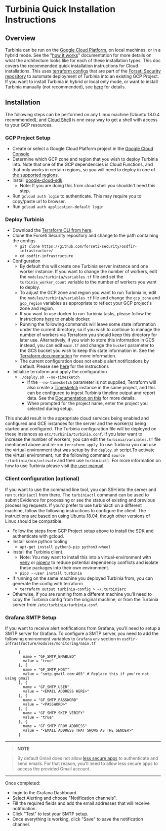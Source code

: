 # **Turbinia Quick Installation Instructions**

## Overview

Turbinia can be run on the [Google Cloud Platform](https://cloud.google.com), on
local machines, or in a hybrid mode. See the
"[how it works](how-it-works.md)"
documentation for more details on what the architecture looks like for each of
these installation types. This doc covers the recommended quick installation
instructions for Cloud installations. This uses
[terraform configs](https://github.com/forseti-security/osdfir-infrastructure)
that are part of the
[Forseti Security repository](https://github.com/forseti-security)
to automate deployment of Turbinia into an existing GCP Project. If you want to
install Turbinia in hybrid or local only mode, or want to install Turbinia
manually (not recommended), see
[here](install-manual.md)
for details.

## Installation

The following steps can be performed on any Linux machine (Ubuntu 18.0.4
recommended), and [Cloud Shell](https://cloud.google.com/shell/) is one easy way
to get a shell with access to your GCP resources.

### GCP Project Setup

*   Create or select a Google Cloud Platform project in the
    [Google Cloud Console](https://console.cloud.google.com).
*   Determine which GCP zone and region that you wish to deploy Turbinia into.
    Note that one of the GCP dependencies is Cloud Functions, and that only
    works in certain regions, so you will need to deploy in one of
    [the supported regions](https://cloud.google.com/functions/docs/locations).
*   Install
    [google-cloud-sdk](https://cloud.google.com/sdk/docs/quickstart-linux).
    *   Note: If you are doing this from cloud shell you shouldn't need this
        step.
*   Run `gcloud auth login` to authenticate. This may require you to copy/paste
    url to browser.
*   Run `gcloud auth application-default login`

### Deploy Turbinia

*   Download the
    [Terraform CLI from here](https://www.terraform.io/downloads.html).
*   Clone the Forseti Security repository and change to the path containing the
    configs
    *   `git clone https://github.com/forseti-security/osdfir-infrastructure/`
    *   `cd osdfir-infrastructure`
*   Configuration
    *   By default this will create one Turbinia server instance and one worker
        instance. If you want to change the number of workers, edit the
        `modules/turbinia/variables.tf` file and set the `turbinia_worker_count`
        variable to the number of workers you want to deploy.
    *   To adjust the GCP zone and region you want to run Turbinia in, edit the
        `modules/turbinia/variables.tf` file and change the `gcp_zone` and 
        `gcp_region` variables as appropriate to reflect your GCP project's
        zone and region.
    *   If you want to use docker to run Turbinia tasks, please follow the
        instructions [here](using-docker.md) to enable docker.
    *   Running the following commands will leave some state information under
        the current directory, so if you wish to continue to manage the number
        of workers via Terraform you should keep this directory for later use.
        Alternatively, if you wish to store this information in GCS instead, you
        can edit `main.tf` and change the `bucket` parameter to the GCS bucket
        you wish to keep this state information in. See the
        [Terraform documentation](https://www.terraform.io/docs/commands/index.html)
        for more information.
    *   The current configuration does not enable alert notifications by default.
        Please see [here](#grafana-smtp-setup) for the instructions
*   Initialize terraform and apply the configuration
    *   `./deploy.sh --no-timesketch`
        *   If the `--no-timesketch` parameter is not supplied, Terraform will also
            create a [Timesketch](http://timesketch.org) instance in the same
            project, and this can be configured to ingest Turbinia timeline
            output and report data. See the
            [Documentation on this](https://github.com/forseti-security/osdfir-infrastructure)
            for more details.
        *   When prompted for the project name, enter the project you selected
            during setup.

This should result in the appropriate cloud services being enabled and
configured and GCE instances for the server and the worker(s) being started and
configured. The Turbinia configuration file will be deployed on these instances
as `etc/turbinia/turbinia.conf`. If you later want to increase the number of
workers, you can edit the `turbinia/variables.tf` file mentioned above and
re-run `terraform apply`
To use Turbinia you can use the virtual environment that was setup by
the `deploy.sh` script.To activate the virtual environment, run the following
command  `source ~/turbinia/bin/activate` and then use `turbiniactl`. For more
information on how to use Turbinia please visit [the user manual](https://github.com/google/turbinia). 

### Client configuration (optional)

If you want to use the command line tool, you can SSH into the server and run
`turbiniactl` from there. The `turbiniactl` command can be used to submit
Evidence for processing or see the status of existing and previous processing
requests. If you'd prefer to use turbiniactl on a different machine, follow the
following instructions to configure the client. The instructions are based on
using Ubuntu 18.04, though other versions of Linux should be compatible.

*   Follow the steps from GCP Project setup above to install the SDK and
    authenticate with gcloud.
*   Install some python tooling:
    *   `apt-get install python3-pip python3-wheel`
*   Install the Turbinia client.
    *   Note: You may want to install this into a virtual-environment with
        [venv](https://docs.python.org/3.7/library/venv.html) or
        [pipenv](https://pipenv.kennethreitz.org/en/latest/) to reduce potential
        dependency conflicts and isolate these packages into their own
        environment.
    *   `pip3 --user install turbinia`
*   If running on the same machine you deployed Turbinia from, you can generate
    the config with terraform
    *   `terraform output turbinia-config > ~/.turbiniarc`
*   Otherwise, if you are running from a different machine you'll need to copy
    the Turbinia config from the original machine, or from the Turbinia server
    from `/etc/turbinia/turbinia.conf`.

### Grafana SMTP Setup 

If you want to receive alert notifications from Grafana, you'll need to setup a SMTP server for Grafana. To configure a SMTP server, you need to add the following environment variables to `Grafana` `env` section in `osdfir-infrastructure/modules/monitoring/main.tf`

```
      {
        name = "GF_SMTP_ENABLED" 
        value = "true"
      }, {
        name = "GF_SMTP_HOST"
        value = "smtp.gmail.com:465" # Replace this if you're not using gmail
      }, {
        name = "GF_SMTP_USER"
        value = "<EMAIL ADDRESS HERE>"
      }, {
        name = "GF_SMTP_PASSWORD"
        value = "<PASSWORD>"
      }, {
        name = "GF_SMTP_SKIP_VERIFY"
        value = "true"
      }, {
        name = "GF_SMTP_FROM_ADDRESS"
        value = "<EMAIL ADDRESS THAT SHOWS AS THE SENDER>"
      }

```

---
> **NOTE**

> By default Gmail does not allow [less secure apps](https://support.google.com/accounts/answer/6010255) to authenticate and send emails. For that reason, you'll need to allow less secure apps to access the provided Gmail account.

---

Once completed:
 - login to the Grafana Dashboard.
 - Select Alerting and choose "Notification channels".
 - Fill the required fields and add the email addresses that will receive notification.
 - Click "Test" to test your SMTP setup.
 - Once everything is working, click "Save" to save the notification channel.
